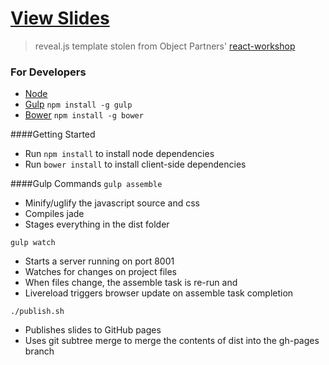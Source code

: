 # [View Slides](http://mitch-b.github.io/openui5-teched-talk/#/)
> reveal.js template stolen from Object Partners' [react-workshop](https://github.com/objectpartners/react-workshop/tree/master/slidedeck)


### For Developers

* [Node](http://nodejs.org/)
* [Gulp](https://github.com/gulpjs/gulp) `npm install -g gulp`
* [Bower](http://twitter.github.com/bower/) `npm install -g bower`

####Getting Started
* Run `npm install` to install node dependencies
* Run `bower install` to install client-side dependencies

####Gulp Commands
`gulp assemble`
  * Minify/uglify the javascript source and css
  * Compiles jade
  * Stages everything in the dist folder

`gulp watch`
  * Starts a server running on port 8001
  * Watches for changes on project files
  * When files change, the assemble task is re-run and
  * Livereload triggers browser update on assemble task completion

`./publish.sh`
  * Publishes slides to GitHub pages
  * Uses git subtree merge to merge the contents of dist into the gh-pages branch
